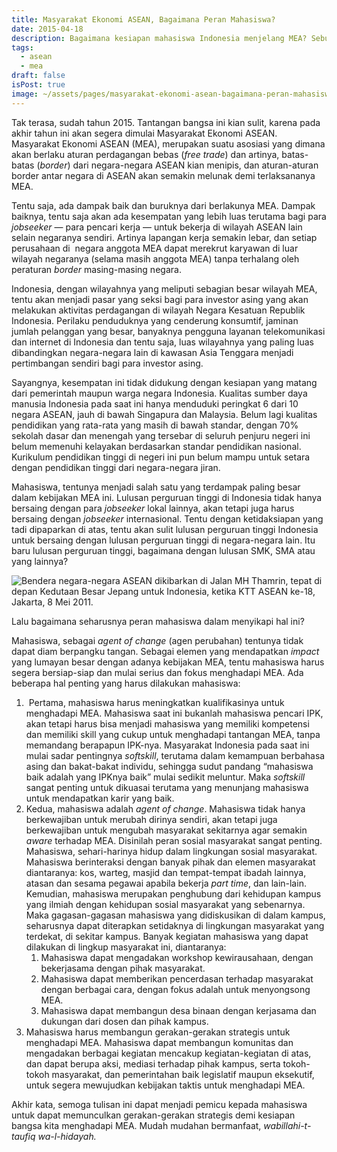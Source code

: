 ```yaml
---
title: Masyarakat Ekonomi ASEAN, Bagaimana Peran Mahasiswa?
date: 2015-04-18
description: Bagaimana kesiapan mahasiswa Indonesia menjelang MEA? Sebuah tulisan lama hasil diskusi dengan BEM FEB Telkom University.
tags:
  - asean
  - mea
draft: false
isPost: true
image: ~/assets/pages/masyarakat-ekonomi-asean-bagaimana-peran-mahasiswa/image.png
---
```


Tak terasa, sudah tahun 2015. Tantangan bangsa ini kian sulit, karena pada akhir tahun ini akan segera dimulai Masyarakat Ekonomi ASEAN. Masyarakat Ekonomi ASEAN (MEA), merupakan suatu asosiasi yang dimana akan berlaku aturan perdagangan bebas (_free trade_) dan artinya, batas-batas (_border_) dari negara-negara ASEAN kian menipis, dan aturan-aturan border antar negara di ASEAN akan semakin melunak demi terlaksananya MEA.

Tentu saja, ada dampak baik dan buruknya dari berlakunya MEA. Dampak baiknya, tentu saja akan ada kesempatan yang lebih luas terutama bagi para _jobseeker_ — para pencari kerja — untuk bekerja di wilayah ASEAN lain selain negaranya sendiri. Artinya lapangan kerja semakin lebar, dan setiap perusahaan di  negara anggota MEA dapat merekrut karyawan di luar wilayah negaranya (selama masih anggota MEA) tanpa terhalang oleh peraturan _border_ masing-masing negara.

Indonesia, dengan wilayahnya yang meliputi sebagian besar wilayah MEA, tentu akan menjadi pasar yang seksi bagi para investor asing yang akan melakukan aktivitas perdagangan di wilayah Negara Kesatuan Republik Indonesia. Perilaku penduduknya yang cenderung konsumtif, jaminan jumlah pelanggan yang besar, banyaknya pengguna layanan telekomunikasi dan internet di Indonesia dan tentu saja, luas wilayahnya yang paling luas dibandingkan negara-negara lain di kawasan Asia Tenggara menjadi pertimbangan sendiri bagi para investor asing.

Sayangnya, kesempatan ini tidak didukung dengan kesiapan yang matang dari pemerintah maupun warga negara Indonesia. Kualitas sumber daya manusia Indonesia pada saat ini hanya menduduki peringkat 6 dari 10 negara ASEAN, jauh di bawah Singapura dan Malaysia. Belum lagi kualitas pendidikan yang rata-rata yang masih di bawah standar, dengan 70% sekolah dasar dan menengah yang tersebar di seluruh penjuru negeri ini belum memenuhi kelayakan berdasarkan standar pendidikan nasional. Kurikulum pendidikan tinggi di negeri ini pun belum mampu untuk setara dengan pendidikan tinggi dari negara-negara jiran.

Mahasiswa, tentunya menjadi salah satu yang terdampak paling besar dalam kebijakan MEA ini. Lulusan perguruan tinggi di Indonesia tidak hanya bersaing dengan para _jobseeker_ lokal lainnya, akan tetapi juga harus bersaing dengan _jobseeker_ internasional. Tentu dengan ketidaksiapan yang tadi dipaparkan di atas, tentu akan sulit lulusan perguruan tinggi Indonesia untuk bersaing dengan lulusan perguruan tinggi di negara-negara lain. Itu baru lulusan perguruan tinggi, bagaimana dengan lulusan SMK, SMA atau yang lainnya?

![Bendera negara-negara ASEAN dikibarkan di Jalan MH Thamrin, tepat di depan Kedutaan Besar Jepang untuk Indonesia, ketika KTT ASEAN ke-18, Jakarta, 8 Mei 2011.](~/assets/pages/masyarakat-ekonomi-asean-bagaimana-peran-mahasiswa/asean-nations-flags.jpg)

Lalu bagaimana seharusnya peran mahasiswa dalam menyikapi hal ini?

Mahasiswa, sebagai _agent of change_ (agen perubahan) tentunya tidak dapat diam berpangku tangan. Sebagai elemen yang mendapatkan _impact_ yang lumayan besar dengan adanya kebijakan MEA, tentu mahasiswa harus segera bersiap-siap dan mulai serius dan fokus menghadapi MEA. Ada beberapa hal penting yang harus dilakukan mahasiswa:

1.   Pertama, mahasiswa harus meningkatkan kualifikasinya untuk menghadapi MEA. Mahasiswa saat ini bukanlah mahasiswa pencari IPK, akan tetapi harus bisa menjadi mahasiswa yang memiliki kompetensi dan memiliki skill yang cukup untuk menghadapi tantangan MEA, tanpa memandang berapapun IPK-nya. Masyarakat Indonesia pada saat ini mulai sadar pentingnya _softskill_, terutama dalam kemampuan berbahasa asing dan bakat-bakat individu, sehingga sudut pandang “mahasiswa baik adalah yang IPKnya baik” mulai sedikit meluntur. Maka _softskill_ sangat penting untuk dikuasai terutama yang menunjang mahasiswa untuk mendapatkan karir yang baik.
2.  Kedua, mahasiswa adalah _agent of change_. Mahasiswa tidak hanya berkewajiban untuk merubah dirinya sendiri, akan tetapi juga berkewajiban untuk mengubah masyarakat sekitarnya agar semakin _aware_ terhadap MEA. Disinilah peran sosial masyarakat sangat penting. Mahasiswa, sehari-harinya hidup dalam lingkungan sosial masyarakat. Mahasiswa berinteraksi dengan banyak pihak dan elemen masyarakat diantaranya: kos, warteg, masjid dan tempat-tempat ibadah lainnya, atasan dan sesama pegawai apabila bekerja _part time_, dan lain-lain. Kemudian, mahasiswa merupakan penghubung dari kehidupan kampus yang ilmiah dengan kehidupan sosial masyarakat yang sebenarnya. Maka gagasan-gagasan mahasiswa yang didiskusikan di dalam kampus, seharusnya dapat diterapkan setidaknya di lingkungan masyarakat yang terdekat, di sekitar kampus. Banyak kegiatan mahasiswa yang dapat dilakukan di lingkup masyarakat ini, diantaranya:
    1.  Mahasiswa dapat mengadakan workshop kewirausahaan, dengan bekerjasama dengan pihak masyarakat.
    2.  Mahasiswa dapat memberikan pencerdasan terhadap masyarakat dengan berbagai cara, dengan fokus adalah untuk menyongsong MEA.
    3.  Mahasiswa dapat membangun desa binaan dengan kerjasama dan dukungan dari dosen dan pihak kampus.
3.  Mahasiswa harus membangun gerakan-gerakan strategis untuk menghadapi MEA. Mahasiswa dapat membangun komunitas dan mengadakan berbagai kegiatan mencakup kegiatan-kegiatan di atas, dan dapat berupa aksi, mediasi terhadap pihak kampus, serta tokoh-tokoh masyarakat, dan pemerintahan baik legislatif maupun eksekutif, untuk segera mewujudkan kebijakan taktis untuk menghadapi MEA.

Akhir kata, semoga tulisan ini dapat menjadi pemicu kepada mahasiswa untuk dapat memunculkan gerakan-gerakan strategis demi kesiapan bangsa kita menghadapi MEA. Mudah mudahan bermanfaat, _wabillahi-t-taufiq wa-l-hidayah._
